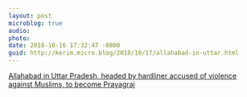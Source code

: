 ```yaml
---
layout: post
microblog: true
audio: 
photo: 
date: 2018-10-16 17:32:47 -0800
guid: http://kerim.micro.blog/2018/10/17/allahabad-in-uttar.html
---
```

[Allahabad in Uttar Pradesh, headed by hardliner accused of violence against Muslims, to become Prayagraj](https://amp.theguardian.com/world/2018/oct/16/india-uttar-pradesh-allahabad-name-changed-prayagraj-muslim-hindu?fbclid=IwAR1gr_At1xQZkYCxmDaE_L-LsOyhmrmCl00WGLUQGLT3GLugF546M1VuW88)
